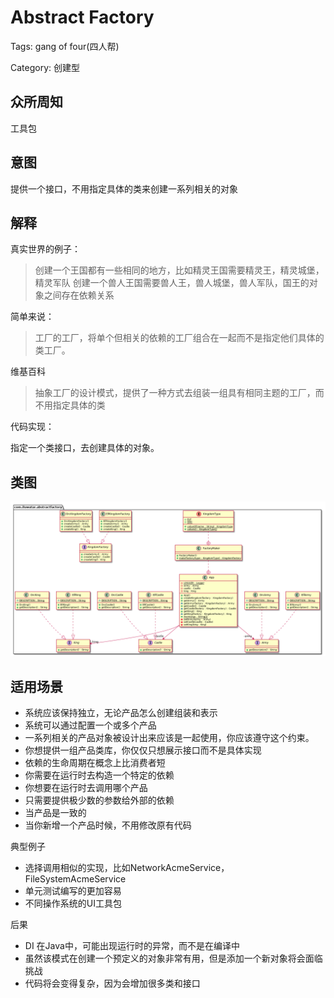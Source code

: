 # Abstract Factory

Tags: gang of four(四人帮)

Category: 创建型

## 众所周知

工具包

## 意图

提供一个接口，不用指定具体的类来创建一系列相关的对象

## 解释

真实世界的例子：

> 创建一个王国都有一些相同的地方，比如精灵王国需要精灵王，精灵城堡，精灵军队
> 创建一个兽人王国需要兽人王，兽人城堡，兽人军队，国王的对象之间存在依赖关系

简单来说：
> 工厂的工厂，将单个但相关的依赖的工厂组合在一起而不是指定他们具体的类工厂。

维基百科
> 抽象工厂的设计模式，提供了一种方式去组装一组具有相同主题的工厂，而不用指定具体的类

代码实现：

指定一个类接口，去创建具体的对象。

## 类图

![abstract-factory.png](../docImages/abstract-factory.png)

## 适用场景

- 系统应该保持独立，无论产品怎么创建组装和表示
- 系统可以通过配置一个或多个产品
- 一系列相关的产品对象被设计出来应该是一起使用，你应该遵守这个约束。
- 你想提供一组产品类库，你仅仅只想展示接口而不是具体实现
- 依赖的生命周期在概念上比消费者短
- 你需要在运行时去构造一个特定的依赖
- 你想要在运行时去调用哪个产品
- 只需要提供极少数的参数给外部的依赖
- 当产品是一致的
- 当你新增一个产品时候，不用修改原有代码

典型例子

- 选择调用相似的实现，比如NetworkAcmeService，FileSystemAcmeService
- 单元测试编写的更加容易
- 不同操作系统的UI工具包

后果

- DI 在Java中，可能出现运行时的异常，而不是在编译中
- 虽然该模式在创建一个预定义的对象非常有用，但是添加一个新对象将会面临挑战
- 代码将会变得复杂，因为会增加很多类和接口

